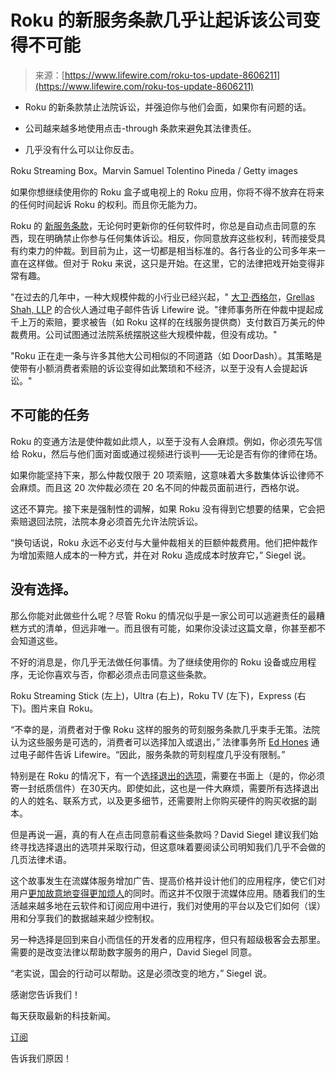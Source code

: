 <!--yml

类别：未分类

日期：2024-05-27 14:51:11

-->

# Roku 的新服务条款几乎让起诉该公司变得不可能

> 来源：[https://www.lifewire.com/roku-tos-update-8606211](https://www.lifewire.com/roku-tos-update-8606211)

+   Roku 的新条款禁止法院诉讼，并强迫你与他们会面，如果你有问题的话。

+   公司越来越多地使用点击-through 条款来避免其法律责任。

+   几乎没有什么可以让你反击。

Roku Streaming Box。Marvin Samuel Tolentino Pineda / Getty images

如果你想继续使用你的 Roku 盒子或电视上的 Roku 应用，你将不得不放弃在将来的任何时间起诉 Roku 的权利。而且你无能为力。

Roku 的 [新服务条款](https://docs.roku.com/published/disputeresolution/en/ca)，无论何时更新你的任何软件时，你总是自动点击同意的东西，现在明确禁止你参与任何集体诉讼。相反，你同意放弃这些权利，转而接受具有约束力的仲裁。到目前为止，这一切都是相当标准的。各行各业的公司多年来一直在这样做。但对于 Roku 来说，这只是开始。在这里，它的法律把戏开始变得非常有趣。

"在过去的几年中，一种大规模仲裁的小行业已经兴起，" [大卫·西格尔](https://www.linkedin.com/in/david-siegel-a271265/)，[Grellas Shah, LLP](https://grellas.com/) 的合伙人通过电子邮件告诉 Lifewire 说。"律师事务所在仲裁中提起成千上万的索赔，要求被告（如 Roku 这样的在线服务提供商）支付数百万美元的仲裁费用。公司试图通过法院系统摆脱这些大规模仲裁，但没有成功。"

"Roku 正在走一条与许多其他大公司相似的不同道路（如 DoorDash）。其策略是使带有小额消费者索赔的诉讼变得如此繁琐和不经济，以至于没有人会提起诉讼。"

## 不可能的任务

Roku 的变通方法是使仲裁如此烦人，以至于没有人会麻烦。例如，你必须先写信给 Roku，然后与他们面对面或通过视频进行谈判——无论是否有你的律师在场。

如果你能坚持下来，那么仲裁仅限于 20 项索赔，这意味着大多数集体诉讼律师不会麻烦。而且这 20 次仲裁必须在 20 名不同的仲裁员面前进行，西格尔说。

这还不算完。接下来是强制性的调解，如果 Roku 没有得到它想要的结果，它会把索赔退回法院，法院本身必须首先允许法院诉讼。

“换句话说，Roku 永远不必支付与大量仲裁相关的巨额仲裁费用。他们把仲裁作为增加索赔人成本的一种方式，并在对 Roku 造成成本时放弃它，” Siegel 说。

## 没有选择。

那么你能对此做些什么呢？尽管 Roku 的情况似乎是一家公司可以逃避责任的最糟糕方式的清单，但远非唯一。而且很有可能，如果你没读过这篇文章，你甚至都不会知道这些。

不好的消息是，你几乎无法做任何事情。为了继续使用你的 Roku 设备或应用程序，无论你喜欢与否，你都必须点击同意这些条款。

Roku Streaming Stick (左上)，Ultra (右上)，Roku TV (左下)，Express (右下)。图片来自 Roku。

“不幸的是，消费者对于像 Roku 这样的服务的苛刻服务条款几乎束手无策。法院认为这些服务是可选的，消费者可以选择加入或退出，” 法律事务所 [Ed Hones](https://www.honeslaw.com/about/) 通过电子邮件告诉 Lifewire。“因此，服务条款的苛刻程度几乎没有限制。”

特别是在 Roku 的情况下，有一个[选择退出的选项](https://docs.roku.com/published/disputeresolution/zh-cn/ca)，需要在书面上（是的，你必须寄一封纸质信件）在30天内。即使如此，这也是一件大麻烦，需要所有选择退出的人的姓名、联系方式，以及更多细节，还需要附上你购买硬件的购买收据的副本。

但是再说一遍，真的有人在点击同意前看这些条款吗？David Siegel 建议我们始终寻找选择退出的选项并采取行动，但这意味着要阅读公司明知我们几乎不会做的几页法律术语。

这个故事发生在流媒体服务增加广告、提高价格并设计他们的应用程序，使它们对用户[更加故意地变得更加烦人](https://www.lifewire.com/streaming-apps-love-to-work-against-you-5704928)的同时。而这并不仅限于流媒体应用。随着我们的生活越来越多地在云软件和订阅应用中进行，我们对使用的平台以及它们如何（误）用和分享我们的数据越来越少控制权。

另一种选择是回到来自小而信任的开发者的应用程序，但只有超级极客会去那里。需要的是改变法律以帮助数字服务的用户，David Siegel 同意。

“老实说，国会的行动可以帮助。这是必须改变的地方，” Siegel 说。

感谢您告诉我们！

每天获取最新的科技新闻。

[订阅](#)

告诉我们原因！
